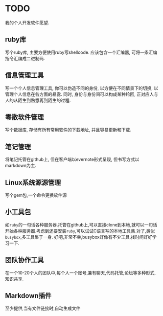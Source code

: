 # TODO

我的个人开发软件愿望.

## ruby库

写个ruby库, 主要方便使用ruby写shellcode. 应该包含一个汇编器, 可将一条汇编指令汇编成二进制码.

## 信息管理工具

写一个个人信息管理工具, 你可以伪造不同的身份, 以方便在不同情景下的切换, 以管理个人信息在各方面的暴露. 同时, 身份与身份间可以构成某种轮回, 正对应人与人的从陌生到熟悉再到陌生的过程. 

## 零散软件管理

写个数据库, 存储有所有常用软件的下载地址, 并且容易更新和下载.

## 笔记管理

将笔记托管在github上, 但在客户端以evernote形式呈现, 但书写方式以markdown为主. 

## Linux系统源源管理

写个gem包,一个命令更换软件源

## 小工具包

如`ruby`的一句话各种服务器.托管在github上,可以直接clone到本地,就可以一句话开始各种服务器.考虑到还要安装`ruby`,可以试试C语言写的本地工具集.对了,类似`busybox`,多工具集于一身.
好吧,非常不幸,busybox好像有不少工具.找时间好好学习一下.

## 团队协作工具

在一个10-20个人的团队中,每个人一个账号,兼有聊天,代码托管,论坛等多种形式,知识共享.

## Markdown插件

至少提供,当有文件链接时,自动生成文件
